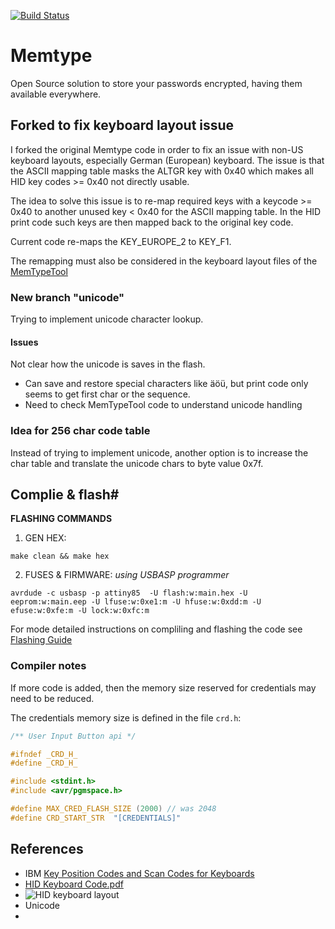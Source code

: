 [![Build Status](https://travis-ci.org/jim17/memtype.svg?branch=develop)](https://travis-ci.org/jim17/memtype)
# Memtype
Open Source solution to store your passwords encrypted, having them available everywhere.

## Forked to fix keyboard layout issue

I forked the original Memtype code in order to fix an issue with non-US keyboard layouts, especially German (European) keyboard. The issue is that the ASCII mapping table masks the ALTGR key with 0x40 which makes all HID key codes >= 0x40 not directly usable.

The idea to solve this issue is to re-map required keys with a keycode >= 0x40 to another unused key < 0x40 for the ASCII mapping table. In the HID print code such keys are then mapped back to the original key code.

Current code re-maps the KEY_EUROPE_2 to KEY_F1.

The remapping must also be considered in the keyboard layout files of the  [MemTypeTool](https://github.com/oyzzo/MemTypeTool)

### New branch "unicode"

Trying to implement unicode character lookup.

#### Issues

Not clear how the unicode is saves in the flash.

* Can save and restore special characters like äöü, but print code only seems to get first char or the sequence.
* Need to check MemTypeTool code to understand unicode handling

### Idea for 256 char code table

Instead of trying to implement unicode, another option is to increase the char table and translate the unicode chars to byte value 0x7f.

## Complie & flash#

**FLASHING COMMANDS**

1. GEN HEX: 

```
make clean && make hex
```

2. FUSES & FIRMWARE: *using USBASP programmer*

```
avrdude -c usbasp -p attiny85  -U flash:w:main.hex -U eeprom:w:main.eep -U lfuse:w:0xe1:m -U hfuse:w:0xdd:m -U efuse:w:0xfe:m -U lock:w:0xfc:m 
```

For mode detailed instructions on compliling and flashing the code see [Flashing Guide](https://github.com/palto42/memtype/blob/master/documents/flashing_guide.pdf)

### Compiler notes

If more code is added, then the memory size reserved for credentials may need to be reduced.

The credentials memory size is defined in the file  `crd.h`:

```c
/** User Input Button api */

#ifndef _CRD_H_
#define _CRD_H_

#include <stdint.h>
#include <avr/pgmspace.h>

#define MAX_CRED_FLASH_SIZE (2000) // was 2048
#define CRD_START_STR  "[CREDENTIALS]"
```





## References

* IBM [Key Position Codes and Scan Codes for Keyboards](https://www.ibm.com/support/knowledgecenter/en/ssw_aix_61/com.ibm.aix.keyboardtechref/doc/kybdtech/Key.htm)
* [HID Keyboard Code.pdf](http://www.siongboon.com/projects/2007-12-08_ascii_code/HID%20keyboard%20code.pdf)
* ![HID keyboard layout](https://raw.githubusercontent.com/qlyoung/armory-keyboard/master/layouts/keyboard-layout.png)
* Unicode
* ​